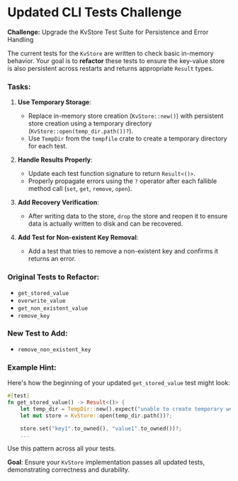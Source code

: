 # Updated CLI Tests Challenge

**Challenge:** Upgrade the KvStore Test Suite for Persistence and Error Handling

The current tests for the `KvStore` are written to check basic in-memory behavior.
Your goal is to **refactor** these tests to ensure the key-value store is also
persistent across restarts and returns appropriate `Result` types.

### Tasks:

1. **Use Temporary Storage**:
   - Replace in-memory store creation (`KvStore::new()`) with persistent store creation using a temporary directory (`KvStore::open(temp_dir.path())?`).
   - Use `TempDir` from the `tempfile` crate to create a temporary directory for each test.

2. **Handle Results Properly**:
   - Update each test function signature to return `Result<()>`.
   - Properly propagate errors using the `?` operator after each fallible method call (`set`, `get`, `remove`, `open`).

3. **Add Recovery Verification**:
   - After writing data to the store, `drop` the store and reopen it to ensure data is actually written to disk and can be recovered.

4. **Add Test for Non-existent Key Removal**:
   - Add a test that tries to remove a non-existent key and confirms it returns an error.

### Original Tests to Refactor:

- `get_stored_value`
- `overwrite_value`
- `get_non_existent_value`
- `remove_key`

### New Test to Add:

- `remove_non_existent_key`

### Example Hint:

Here's how the beginning of your updated `get_stored_value` test might look:

```rust
#[test]
fn get_stored_value() -> Result<()> {
    let temp_dir = TempDir::new().expect("unable to create temporary working directory");
    let mut store = KvStore::open(temp_dir.path())?;

    store.set("key1".to_owned(), "value1".to_owned())?;
    ...
```

Use this pattern across all your tests.

**Goal**: Ensure your `KvStore` implementation passes all updated tests, demonstrating correctness and durability.


